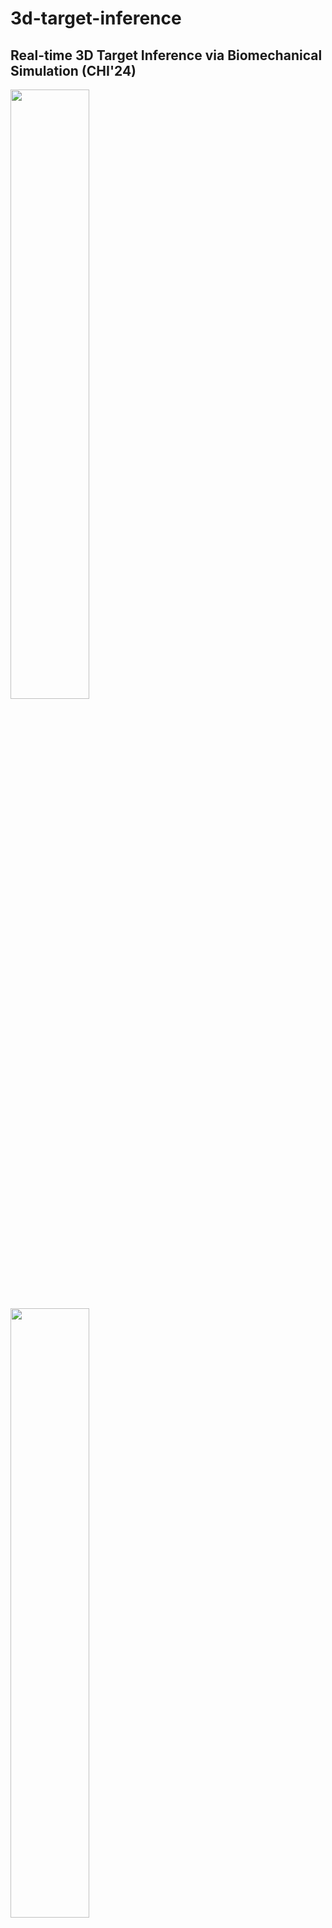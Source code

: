 # 3d-target-inference

## Real-time 3D Target Inference via Biomechanical Simulation (CHI'24)

<img src="figs/simul_dense.gif" width="50%"> <img src="figs/simul_wide.gif" width="50%">

- ### Simulated user with human-like perceptual and motor skills
  - We created a rational agent with human-like perception and motor abilities, trained via reinforcement learning.
  - The simulation adapts to various target configurations and user features.
  - Our simulated user replicated the task speed, accuracy, and motor variability of human users (N=20).
  - Using only simulated data, our inference accuracy equaled that achieved with data from seven human users.
  - The trained inference model enhanced selection speed and accuracy for human users in VR.
- ### [Project page](https://hsmoon121.github.io/projects/chi24-target-inference/index.html)
- ### [Paper (Open access)](https://dl.acm.org/doi/10.1145/3613904.3642131)
- ### [Presentation video (YouTube link)](https://youtu.be/AIL9BGkmlXA?si=sElVnOeKDMSfxG9L)

## Datasets & Code Release Overview

- Datasets
  - We provide datasets from user studies conducted on raycasting selection trials. The datasets are as follows:
  - [data/study_1](https://github.com/hsmoon121/amortized-inference-hci/blob/main/data/study_1) - Raycasting selection trials (N=20)
  - [data/study_3a](https://github.com/hsmoon121/amortized-inference-hci/blob/main/data/study_3a) - Raycasting selection trials (Wide target grid) with assistance (N=12)
  - [data/study_3b](https://github.com/hsmoon121/amortized-inference-hci/blob/main/data/study_3b) - Raycasting selection trials (Dense target grid) with assistance (N=20)
- Key results (Figures) replication
  - We provide scripts to replicate the key results presented in our paper. The replication plots can be found in the [plots/](https://github.com/hsmoon121/amortized-inference-hci/blob/main/plots) directory.
- Code for inference model
  - The code for training the inference model is available in this repository.
- Code for simulator model
  - We are currently refactoring the code for the simulator model. The refactored code will be available soon.
- Tutorials
  - We are also working on adding more tutorial code to help users understand and utilize our models and datasets.

## Acknowledgements

The biomechanical agent training part of this code utilizes the previous code from Ikkala et al. (UIST'22: 
Breathing Life Into Biomechanical User Models). 

For more details and citation, please refer to the respective repository: https://github.com/aikkala/user-in-the-box

## Citation

- Please cite this paper as follows if you use this code in your research.

```
@inproceedings{moon2024real,
title={Real-time 3D Target Inference via Biomechanical Simulation},
author={Moon, Hee-Seung and Liao, Yi-Chi and Li, Chenyu and Lee, Byungjoo and Oulasvirta, Antti},
booktitle={Proceedings of the 2024 CHI Conference on Human Factors in Computing Systems},
year={2024},
publisher = {Association for Computing Machinery},
url = {https://hsmoon121.github.io/projects/chi24-target-inference},
doi = {10.1145/3613904.3642131},
location = {Honolulu, Hi, USA},
series = {CHI '24}
}
```
